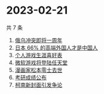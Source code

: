 # 2023-02-21

共 7 条

<!-- BEGIN -->
<!-- 最后更新时间 Tue Feb 21 2023 18:08:29 GMT+0800 (China Standard Time) -->

1. [俄乌冲突即将一周年](https://www.zhihu.com/search?q=%E4%BF%84%E4%B9%8C%E5%86%B2%E7%AA%81%E5%8D%B3%E5%B0%86%E4%B8%80%E5%91%A8%E5%B9%B4)
1. [日本 66% 的高端外国人才是中国人](https://www.zhihu.com/search?q=%E6%97%A5%E6%9C%AC%2066%25%20%E7%9A%84%E9%AB%98%E7%AB%AF%E5%A4%96%E5%9B%BD%E4%BA%BA%E6%89%8D%E6%98%AF%E4%B8%AD%E5%9B%BD%E4%BA%BA)
1. [个人游戏生涯喜好表](https://www.zhihu.com/search?q=%E4%B8%AA%E4%BA%BA%E6%B8%B8%E6%88%8F%E7%94%9F%E6%B6%AF%E5%96%9C%E5%A5%BD%E8%A1%A8)
1. [微软游戏将登陆任天堂](https://www.zhihu.com/search?q=%E5%BE%AE%E8%BD%AF%E6%B8%B8%E6%88%8F%E5%B0%86%E7%99%BB%E9%99%86%E4%BB%BB%E5%A4%A9%E5%A0%82)
1. [漫画家松本零士去世](https://www.zhihu.com/search?q=%E6%BC%AB%E7%94%BB%E5%AE%B6%E6%9D%BE%E6%9C%AC%E9%9B%B6%E5%A3%AB%E5%8E%BB%E4%B8%96)
1. [考研成绩公布](https://www.zhihu.com/search?q=%E8%80%83%E7%A0%94%E6%88%90%E7%BB%A9%E5%85%AC%E5%B8%83)
1. [柯南新封面引发争论](https://www.zhihu.com/search?q=%E6%9F%AF%E5%8D%97%E6%96%B0%E5%B0%81%E9%9D%A2%E5%BC%95%E5%8F%91%E4%BA%89%E8%AE%BA)

<!-- END -->
